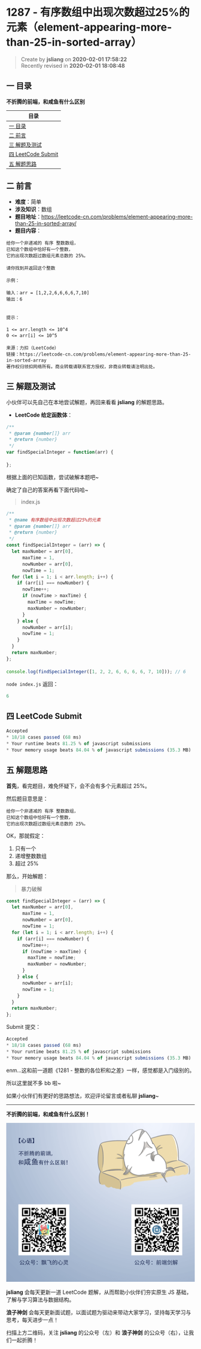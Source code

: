 1287 - 有序数组中出现次数超过25%的元素（element-appearing-more-than-25-in-sorted-array）
===

> Create by **jsliang** on **2020-02-01 17:58:22**  
> Recently revised in **2020-02-01 18:08:48**

## 一 目录

**不折腾的前端，和咸鱼有什么区别**

| 目录 |
| --- | 
| [一 目录](#chapter-one) | 
| [二 前言](#chapter-two) |
| [三 解题及测试](#chapter-three) |
| [四 LeetCode Submit](#chapter-four) |
| [五 解题思路](#chapter-five) |

## 二 前言



* **难度**：简单
* **涉及知识**：数组
* **题目地址**：https://leetcode-cn.com/problems/element-appearing-more-than-25-in-sorted-array/
* **题目内容**：

```
给你一个非递减的 有序 整数数组，
已知这个数组中恰好有一个整数，
它的出现次数超过数组元素总数的 25%。

请你找到并返回这个整数

示例：

输入：arr = [1,2,2,6,6,6,6,7,10]
输出：6
 

提示：

1 <= arr.length <= 10^4
0 <= arr[i] <= 10^5

来源：力扣（LeetCode）
链接：https://leetcode-cn.com/problems/element-appearing-more-than-25-in-sorted-array
著作权归领扣网络所有。商业转载请联系官方授权，非商业转载请注明出处。
```

## 三 解题及测试



小伙伴可以先自己在本地尝试解题，再回来看看 **jsliang** 的解题思路。

* **LeetCode 给定函数体**：

```js
/**
 * @param {number[]} arr
 * @return {number}
 */
var findSpecialInteger = function(arr) {
    
};
```

根据上面的已知函数，尝试破解本题吧~

确定了自己的答案再看下面代码哈~

> index.js

```js
/**
 * @name 有序数组中出现次数超过25%的元素
 * @param {number[]} arr
 * @return {number}
 */
const findSpecialInteger = (arr) => {
  let maxNumber = arr[0],
      maxTime = 1,
      nowNumber = arr[0],
      nowTime = 1;
  for (let i = 1; i < arr.length; i++) {
    if (arr[i] === nowNumber) {
      nowTime++;
      if (nowTime > maxTime) {
        maxTime = nowTime;
        maxNumber = nowNumber;
      }
    } else {
      nowNumber = arr[i];
      nowTime = 1;
    }
  }
  return maxNumber;
};

console.log(findSpecialInteger([1, 2, 2, 6, 6, 6, 6, 7, 10])); // 6
```

`node index.js` 返回：

```js
6
```

## 四 LeetCode Submit



```js
Accepted
* 18/18 cases passed (68 ms)
* Your runtime beats 81.25 % of javascript submissions
* Your memory usage beats 84.04 % of javascript submissions (35.3 MB)
```

## 五 解题思路



**首先**，看完题目，难免怀疑下，会不会有多个元素超过 25%。

然后题目意思是：

```
给你一个非递减的 有序 整数数组，
已知这个数组中恰好有一个整数，
它的出现次数超过数组元素总数的 25%。
```

OK，那就假定：

1. 只有一个
2. 递增整数数组
3. 超过 25%

那么，开始解题：

> 暴力破解

```js
const findSpecialInteger = (arr) => {
  let maxNumber = arr[0],
      maxTime = 1,
      nowNumber = arr[0],
      nowTime = 1;
  for (let i = 1; i < arr.length; i++) {
    if (arr[i] === nowNumber) {
      nowTime++;
      if (nowTime > maxTime) {
        maxTime = nowTime;
        maxNumber = nowNumber;
      }
    } else {
      nowNumber = arr[i];
      nowTime = 1;
    }
  }
  return maxNumber;
};
```

Submit 提交：

```js
Accepted
* 18/18 cases passed (68 ms)
* Your runtime beats 81.25 % of javascript submissions
* Your memory usage beats 84.04 % of javascript submissions (35.3 MB)
```

enm...这和前一道题《1281 - 整数的各位积和之差》一样，感觉都是入门级别的。

所以这里就不多 bb 啦~

如果小伙伴们有更好的思路想法，欢迎评论留言或者私聊 **jsliang**~

---

**不折腾的前端，和咸鱼有什么区别！**

![图](../../../public-repertory/img/z-index-small.png)

**jsliang** 会每天更新一道 LeetCode 题解，从而帮助小伙伴们夯实原生 JS 基础，了解与学习算法与数据结构。

**浪子神剑** 会每天更新面试题，以面试题为驱动来带动大家学习，坚持每天学习与思考，每天进步一点！

扫描上方二维码，关注 **jsliang** 的公众号（左）和 **浪子神剑** 的公众号（右），让我们一起折腾！

